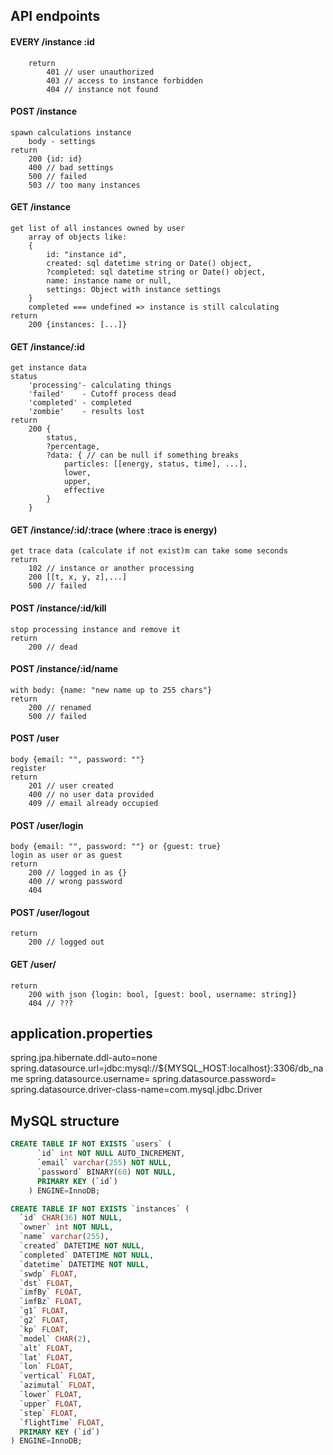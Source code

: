 
## API endpoints

#### EVERY /instance :id
        return
            401 // user unauthorized
            403 // access to instance forbidden
            404 // instance not found

#### POST /instance
    spawn calculations instance
        body - settings
    return
        200 {id: id}
        400 // bad settings
        500 // failed
        503 // too many instances

#### GET /instance
    get list of all instances owned by user
        array of objects like:
        {
            id: "instance id",
            created: sql datetime string or Date() object,
            ?completed: sql datetime string or Date() object,
            name: instance name or null,
            settings: Object with instance settings
        }
        completed === undefined => instance is still calculating
    return
        200 {instances: [...]}

#### GET /instance/:id
    get instance data
    status
        'processing'- calculating things
        'failed'    - Cutoff process dead
        'completed' - completed
        'zombie'    - results lost
    return
        200 {
            status,
            ?percentage,
            ?data: { // can be null if something breaks
                particles: [[energy, status, time], ...],
                lower,
                upper,
                effective
            }
        }

#### GET /instance/:id/:trace (where :trace is energy)
    get trace data (calculate if not exist)m can take some seconds
    return
        102 // instance or another processing
        200 [[t, x, y, z],...]
        500 // failed

#### POST /instance/:id/kill
    stop processing instance and remove it
    return
        200 // dead

#### POST /instance/:id/name
    with body: {name: "new name up to 255 chars"}
    return
        200 // renamed
        500 // failed



#### POST /user
    body {email: "", password: ""}
    register
    return
        201 // user created
        400 // no user data provided
        409 // email already occupied

#### POST /user/login
    body {email: "", password: ""} or {guest: true}
    login as user or as guest
    return
        200 // logged in as {}
        400 // wrong password
        404

#### POST /user/logout
    return
        200 // logged out

#### GET /user/
    return
        200 with json {login: bool, [guest: bool, username: string]}
        404 // ???

## application.properties
spring.jpa.hibernate.ddl-auto=none
spring.datasource.url=jdbc:mysql://${MYSQL_HOST:localhost}:3306/db_name
spring.datasource.username=
spring.datasource.password=
spring.datasource.driver-class-name=com.mysql.jdbc.Driver

## MySQL structure

```sql
CREATE TABLE IF NOT EXISTS `users` (
      `id` int NOT NULL AUTO_INCREMENT,
      `email` varchar(255) NOT NULL,
      `password` BINARY(60) NOT NULL,
      PRIMARY KEY (`id`)
    ) ENGINE=InnoDB;

CREATE TABLE IF NOT EXISTS `instances` (
  `id` CHAR(36) NOT NULL,
  `owner` int NOT NULL,
  `name` varchar(255),
  `created` DATETIME NOT NULL,
  `completed` DATETIME NOT NULL,
  `datetime` DATETIME NOT NULL,
  `swdp` FLOAT,
  `dst` FLOAT,
  `imfBy` FLOAT,
  `imfBz` FLOAT,
  `g1` FLOAT,
  `g2` FLOAT,
  `kp` FLOAT,
  `model` CHAR(2),
  `alt` FLOAT,
  `lat` FLOAT,
  `lon` FLOAT,
  `vertical` FLOAT,
  `azimutal` FLOAT,
  `lower` FLOAT,
  `upper` FLOAT,
  `step` FLOAT,
  `flightTime` FLOAT,
  PRIMARY KEY (`id`)
) ENGINE=InnoDB;
```
